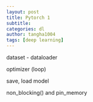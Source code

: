```yaml
---
layout: post
title: Pytorch 1
subtitle:
categories: dl
author: tangha1004
tags: [deep learning]
---
```


dataset - dataloader 

optimizer (loop)

save, load model

non_blocking() and pin_memory